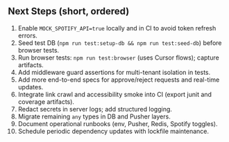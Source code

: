 ## Next Steps (short, ordered)

1. Enable `MOCK_SPOTIFY_API=true` locally and in CI to avoid token refresh errors.
2. Seed test DB (`npm run test:setup-db && npm run test:seed-db`) before browser tests.
3. Run browser tests: `npm run test:browser` (uses Cursor flows); capture artifacts.
4. Add middleware guard assertions for multi-tenant isolation in tests.
5. Add more end-to-end specs for approve/reject requests and real-time updates.
6. Integrate link crawl and accessibility smoke into CI (export junit and coverage artifacts).
7. Redact secrets in server logs; add structured logging.
8. Migrate remaining `any` types in DB and Pusher layers.
9. Document operational runbooks (env, Pusher, Redis, Spotify toggles).
10. Schedule periodic dependency updates with lockfile maintenance.



